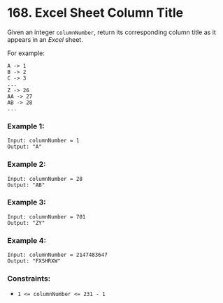 # 168. Excel Sheet Column Title

Given an integer `columnNumber`, return its corresponding column title as it appears in an *Excel* sheet.

For example:
```
A -> 1
B -> 2
C -> 3
...
Z -> 26
AA -> 27
AB -> 28 
...
```

### Example 1:
```
Input: columnNumber = 1
Output: "A"
```
### Example 2:
```
Input: columnNumber = 28
Output: "AB"
```
### Example 3:
```
Input: columnNumber = 701
Output: "ZY"
```
### Example 4:
```
Input: columnNumber = 2147483647
Output: "FXSHRXW"
```

### Constraints:
* `1 <= columnNumber <= 231 - 1`
